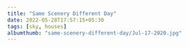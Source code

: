 ```yaml
---
title: "Same Scenery Different Day"
date: 2022-05-28T17:57:15+05:30
tags: [sky, houses]
albumthumb: "same-scenery-different-day/Jul-17-2020.jpg"
---
```



